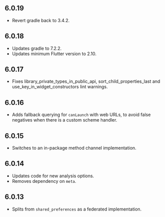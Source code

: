 ## 6.0.19

* Revert gradle back to 3.4.2.

## 6.0.18

* Updates gradle to 7.2.2.
* Updates minimum Flutter version to 2.10.

## 6.0.17

* Fixes library_private_types_in_public_api, sort_child_properties_last and use_key_in_widget_constructors
  lint warnings.

## 6.0.16

* Adds fallback querying for `canLaunch` with web URLs, to avoid false negatives
  when there is a custom scheme handler.

## 6.0.15

* Switches to an in-package method channel implementation.

## 6.0.14

* Updates code for new analysis options.
* Removes dependency on `meta`.

## 6.0.13

* Splits from `shared_preferences` as a federated implementation.
